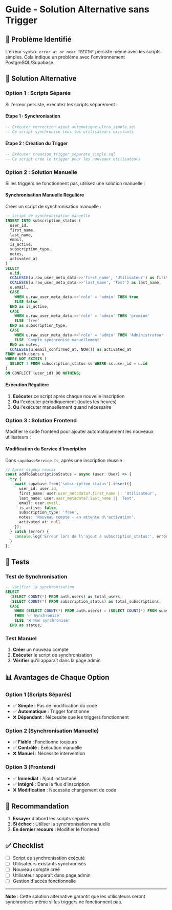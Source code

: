 # Guide - Solution Alternative sans Trigger

## 🚨 Problème Identifié

L'erreur `syntax error at or near "BEGIN"` persiste même avec les scripts simples. Cela indique un problème avec l'environnement PostgreSQL/Supabase.

## 🔧 Solution Alternative

### Option 1 : Scripts Séparés

Si l'erreur persiste, exécutez les scripts séparément :

#### **Étape 1 : Synchronisation**
```sql
-- Exécuter correction_ajout_automatique_ultra_simple.sql
-- Ce script synchronise tous les utilisateurs existants
```

#### **Étape 2 : Création du Trigger**
```sql
-- Exécuter creation_trigger_separate_simple.sql
-- Ce script crée le trigger pour les nouveaux utilisateurs
```

### Option 2 : Solution Manuelle

Si les triggers ne fonctionnent pas, utilisez une solution manuelle :

#### **Synchronisation Manuelle Régulière**

Créer un script de synchronisation manuelle :

```sql
-- Script de synchronisation manuelle
INSERT INTO subscription_status (
  user_id,
  first_name,
  last_name,
  email,
  is_active,
  subscription_type,
  notes,
  activated_at
)
SELECT 
  u.id,
  COALESCE(u.raw_user_meta_data->>'first_name', 'Utilisateur') as first_name,
  COALESCE(u.raw_user_meta_data->>'last_name', 'Test') as last_name,
  u.email,
  CASE 
    WHEN u.raw_user_meta_data->>'role' = 'admin' THEN true
    ELSE false
  END as is_active,
  CASE 
    WHEN u.raw_user_meta_data->>'role' = 'admin' THEN 'premium'
    ELSE 'free'
  END as subscription_type,
  CASE 
    WHEN u.raw_user_meta_data->>'role' = 'admin' THEN 'Administrateur - accès complet'
    ELSE 'Compte synchronisé manuellement'
  END as notes,
  COALESCE(u.email_confirmed_at, NOW()) as activated_at
FROM auth.users u
WHERE NOT EXISTS (
  SELECT 1 FROM subscription_status ss WHERE ss.user_id = u.id
)
ON CONFLICT (user_id) DO NOTHING;
```

#### **Exécution Régulière**

1. **Exécuter** ce script après chaque nouvelle inscription
2. **Ou** l'exécuter périodiquement (toutes les heures)
3. **Ou** l'exécuter manuellement quand nécessaire

### Option 3 : Solution Frontend

Modifier le code frontend pour ajouter automatiquement les nouveaux utilisateurs :

#### **Modification du Service d'Inscription**

Dans `supabaseService.ts`, après une inscription réussie :

```typescript
// Après signUp réussi
const addToSubscriptionStatus = async (user: User) => {
  try {
    await supabase.from('subscription_status').insert({
      user_id: user.id,
      first_name: user.user_metadata?.first_name || 'Utilisateur',
      last_name: user.user_metadata?.last_name || 'Test',
      email: user.email,
      is_active: false,
      subscription_type: 'free',
      notes: 'Nouveau compte - en attente d\'activation',
      activated_at: null
    });
  } catch (error) {
    console.log('Erreur lors de l\'ajout à subscription_status:', error);
  }
};
```

## 🧪 Tests

### Test de Synchronisation

```sql
-- Vérifier la synchronisation
SELECT 
  (SELECT COUNT(*) FROM auth.users) as total_users,
  (SELECT COUNT(*) FROM subscription_status) as total_subscriptions,
  CASE 
    WHEN (SELECT COUNT(*) FROM auth.users) = (SELECT COUNT(*) FROM subscription_status) 
    THEN '✅ Synchronisé'
    ELSE '❌ Non synchronisé'
  END as status;
```

### Test Manuel

1. **Créer** un nouveau compte
2. **Exécuter** le script de synchronisation
3. **Vérifier** qu'il apparaît dans la page admin

## 📊 Avantages de Chaque Option

### Option 1 (Scripts Séparés)
- ✅ **Simple** : Pas de modification du code
- ✅ **Automatique** : Trigger fonctionne
- ❌ **Dépendant** : Nécessite que les triggers fonctionnent

### Option 2 (Synchronisation Manuelle)
- ✅ **Fiable** : Fonctionne toujours
- ✅ **Contrôlé** : Exécution manuelle
- ❌ **Manuel** : Nécessite intervention

### Option 3 (Frontend)
- ✅ **Immédiat** : Ajout instantané
- ✅ **Intégré** : Dans le flux d'inscription
- ❌ **Modification** : Nécessite changement de code

## 🚀 Recommandation

1. **Essayer** d'abord les scripts séparés
2. **Si échec** : Utiliser la synchronisation manuelle
3. **En dernier recours** : Modifier le frontend

## ✅ Checklist

- [ ] Script de synchronisation exécuté
- [ ] Utilisateurs existants synchronisés
- [ ] Nouveau compte créé
- [ ] Utilisateur apparaît dans page admin
- [ ] Gestion d'accès fonctionnelle

---

**Note** : Cette solution alternative garantit que les utilisateurs seront synchronisés même si les triggers ne fonctionnent pas.
